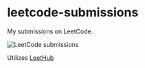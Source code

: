 # leetcode-submissions

My submissions on LeetCode. 

![LeetCode submissions](https://raw.githubusercontent.com/ak1909552/leetcode-submissions/main/shot.png)

Utilizes [LeetHub](https://chrome.google.com/webstore/detail/leethub/aciombdipochlnkbpcbgdpjffcfdbggi)
